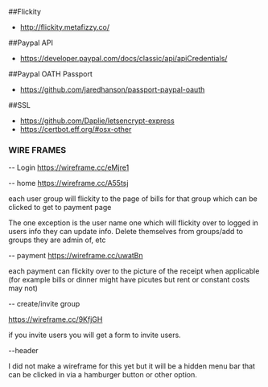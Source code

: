 

##Flickity
* http://flickity.metafizzy.co/

##Paypal API
* https://developer.paypal.com/docs/classic/api/apiCredentials/

##Paypal OATH Passport
* https://github.com/jaredhanson/passport-paypal-oauth

##SSL
* https://github.com/Daplie/letsencrypt-express
* https://certbot.eff.org/#osx-other


### WIRE FRAMES
-- Login
https://wireframe.cc/eMjre1

-- home
https://wireframe.cc/A55tsj

each user group will flickity to the page of bills for that group which can be clicked to get to payment page

The one exception is the user name one which will flickity over to logged in users info they can update info. Delete themselves from groups/add to groups they are admin of, etc

-- payment
https://wireframe.cc/uwatBn

each payment can flickity over to the picture of the receipt when applicable (for example bills or dinner might have picutes but rent or constant costs may not)

-- create/invite group

https://wireframe.cc/9KfjGH

if you invite users you will get a form to invite users.

--header

I did not make a wireframe for this yet but it will be a hidden menu bar that can be clicked in via a hamburger button or other option.
